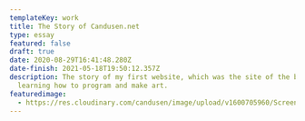 ```yaml
---
templateKey: work
title: The Story of Candusen.net
type: essay
featured: false
draft: true
date: 2020-08-29T16:41:48.280Z
date-finish: 2021-05-18T19:50:12.357Z
description: The story of my first website, which was the site of the bulk of my
  learning how to program and make art.
featuredimage:
  - https://res.cloudinary.com/candusen/image/upload/v1600705960/Screen_Shot_2020-09-21_at_12.26.48_PM_lynmef.png
---
```

